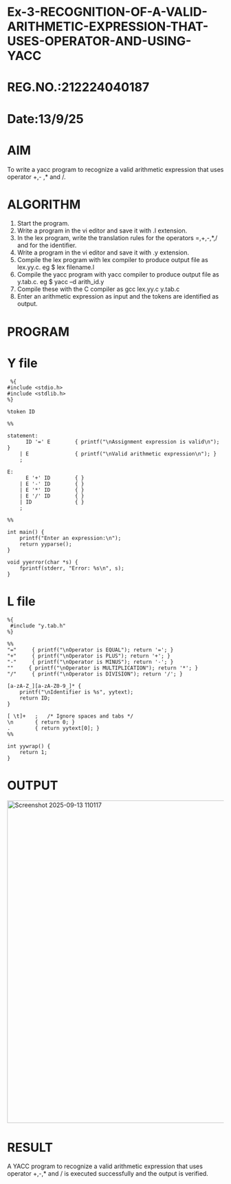 # Ex-3-RECOGNITION-OF-A-VALID-ARITHMETIC-EXPRESSION-THAT-USES-OPERATOR-AND-USING-YACC
# REG.NO.:212224040187
# Date:13/9/25
# AIM
To write a yacc program to recognize a valid arithmetic expression that uses operator +,- ,* and /.
# ALGORITHM
1.	Start the program.
2.	Write a program in the vi editor and save it with .l extension.
3.	In the lex program, write the translation rules for the operators =,+,-,*,/ and for the identifier.
4.	Write a program in the vi editor and save it with .y extension.
5.	Compile the lex program with lex compiler to produce output file as lex.yy.c. eg $ lex filename.l
6.	Compile the yacc program with yacc compiler to produce output file as y.tab.c. eg $ yacc –d arith_id.y
7.	Compile these with the C compiler as gcc lex.yy.c y.tab.c
8.	Enter an arithmetic expression as input and the tokens are identified as output.
# PROGRAM
# Y file
```
 %{
#include <stdio.h>
#include <stdlib.h>
%}

%token ID

%%

statement:
      ID '=' E        { printf("\nAssignment expression is valid\n"); }
    | E               { printf("\nValid arithmetic expression\n"); }
    ;

E:
      E '+' ID        { }
    | E '-' ID        { }
    | E '*' ID        { }
    | E '/' ID        { }
    | ID              { }
    ;

%%

int main() {
    printf("Enter an expression:\n");
    return yyparse();
}

void yyerror(char *s) {
    fprintf(stderr, "Error: %s\n", s);
}
```
# L file
```
%{
 #include "y.tab.h"
%}

%%
"="     { printf("\nOperator is EQUAL"); return '='; }
"+"     { printf("\nOperator is PLUS"); return '+'; }
"-"     { printf("\nOperator is MINUS"); return '-'; }
""     { printf("\nOperator is MULTIPLICATION"); return '*'; }
"/"     { printf("\nOperator is DIVISION"); return '/'; }

[a-zA-Z_][a-zA-Z0-9_]* {
    printf("\nIdentifier is %s", yytext);
    return ID;
}

[ \t]+   ;   /* Ignore spaces and tabs */
\n       { return 0; }
.        { return yytext[0]; }
%%

int yywrap() {
    return 1;
}
```
# OUTPUT
<img width="1462" height="750" alt="Screenshot 2025-09-13 110117" src="https://github.com/user-attachments/assets/082dd859-43db-46b8-9dfb-522af3a1788d" />



# RESULT
A YACC program to recognize a valid arithmetic expression that uses operator +,-,* and / is executed successfully and the output is verified.
